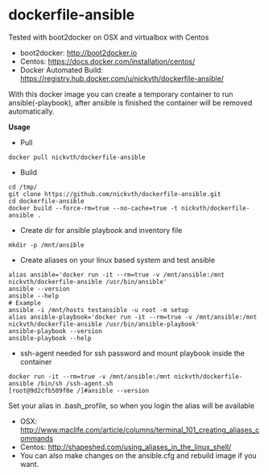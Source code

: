 # dockerfile-ansible

Tested with boot2docker on OSX and virtualbox with Centos

* boot2docker: http://boot2docker.io
* Centos: https://docs.docker.com/installation/centos/
* Docker Automated Build: https://registry.hub.docker.com/u/nickvth/dockerfile-ansible/

With this docker image you can create a temporary container to run ansible(-playbook), after ansible is finished the container will be removed automatically. 

**Usage**

* Pull
```
docker pull nickvth/dockerfile-ansible
```
* Build
```
cd /tmp/
git clone https://github.com/nickvth/dockerfile-ansible.git 
cd dockerfile-ansible
docker build --force-rm=true --no-cache=true -t nickvth/dockerfile-ansible .
```

* Create dir for ansible playbook and inventory file
```
mkdir -p /mnt/ansible
```
* Create aliases on your linux based system and test ansible
```
alias ansible='docker run -it --rm=true -v /mnt/ansible:/mnt nickvth/dockerfile-ansible /usr/bin/ansible'
ansible --version
ansible --help
# Example
ansible -i /mnt/hosts testansible -u root -m setup
alias ansible-playbook='docker run -it --rm=true -v /mnt/ansible:/mnt nickvth/dockerfile-ansible /usr/bin/ansible-playbook'
ansible-playbook --version
ansible-playbook --help
```

* ssh-agent needed for ssh password and mount playbook inside the container
```
docker run -it --rm=true -v /mnt/ansible:/mnt nickvth/dockerfile-ansible /bin/sh /ssh-agent.sh
[root@9d2cfb509f0e /]#ansible --version
```
Set your alias in .bash_profile, so when you login the alias will be available

* OSX: http://www.maclife.com/article/columns/terminal_101_creating_aliases_commands
* Centos: http://shapeshed.com/using_aliases_in_the_linux_shell/
* You can also make changes on the ansible.cfg and rebuild image if you want.
